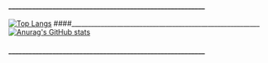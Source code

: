 #### __________________________________________________________
[![Top Langs](https://github-readme-stats.vercel.app/api/top-langs/?username=bialas0&custom_title=top+10+languages&layout=compact&theme=tokyonight&show_icons=true)](https://github.com/anuraghazra/github-readme-stats)
####__________________________________________________________
[![Anurag's GitHub stats](https://github-readme-stats.vercel.app/api?username=bialas0)](https://github.com/anuraghazra/github-readme-stats)
#### __________________________________________________________
